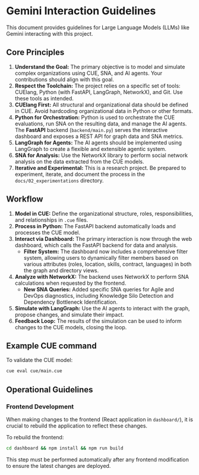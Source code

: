 # Gemini Interaction Guidelines

This document provides guidelines for Large Language Models (LLMs) like Gemini interacting with this project.

## Core Principles

1.  **Understand the Goal:** The primary objective is to model and simulate complex organizations using CUE, SNA, and AI agents. Your contributions should align with this goal.
2.  **Respect the Toolchain:** The project relies on a specific set of tools: CUElang, Python (with FastAPI, LangGraph, NetworkX), and Git. Use these tools as intended.
3.  **CUElang First:** All structural and organizational data should be defined in CUE. Avoid hardcoding organizational data in Python or other formats.
4.  **Python for Orchestration:** Python is used to orchestrate the CUE evaluations, run SNA on the resulting data, and manage the AI agents. The **FastAPI** backend (`backend/main.py`) serves the interactive dashboard and exposes a REST API for graph data and SNA metrics.
5.  **LangGraph for Agents:** The AI agents should be implemented using LangGraph to create a flexible and extensible agentic system.
6.  **SNA for Analysis:** Use the NetworkX library to perform social network analysis on the data extracted from the CUE models.
7.  **Iterative and Experimental:** This is a research project. Be prepared to experiment, iterate, and document the process in the `docs/02_experimentations` directory.

## Workflow

1.  **Model in CUE:** Define the organizational structure, roles, responsibilities, and relationships in `.cue` files.
2.  **Process in Python:** The FastAPI backend automatically loads and processes the CUE model.
3.  **Interact via Dashboard:** The primary interaction is now through the web dashboard, which calls the FastAPI backend for data and analysis.
    - **Filter System:** The dashboard now includes a comprehensive filter system, allowing users to dynamically filter members based on various attributes (roles, location, skills, contract, languages) in both the graph and directory views.
4.  **Analyze with NetworkX:** The backend uses NetworkX to perform SNA calculations when requested by the frontend.
    - **New SNA Queries:** Added specific SNA queries for Agile and DevOps diagnostics, including Knowledge Silo Detection and Dependency Bottleneck Identification.
5.  **Simulate with LangGraph:** Use the AI agents to interact with the graph, propose changes, and simulate their impact.
6.  **Feedback Loop:** The results of the simulation can be used to inform changes to the CUE models, closing the loop.

## Example CUE command

To validate the CUE model:

```bash
cue eval cue/main.cue
```

## Operational Guidelines

### Frontend Development

When making changes to the frontend (React application in `dashboard/`), it is crucial to rebuild the application to reflect these changes.

To rebuild the frontend:

```bash
cd dashboard && npm install && npm run build
```

This step must be performed automatically after any frontend modification to ensure the latest changes are deployed.